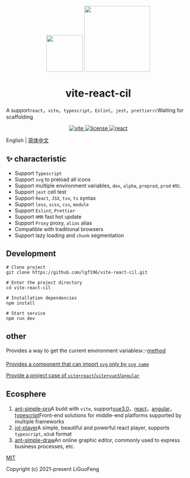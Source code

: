 <p align="center">
  <img src="https://cdn.gudsen.com/2021/09/30/af90bac80a9447f18156e251ecbc1dff.png" width='100'>
      <img src="https://ss3.bdstatic.com/70cFv8Sh_Q1YnxGkpoWK1HF6hhy/it/u=2562962807,8352544&fm=26&gp=0.jpg" width='180'>
</p>



<h1 align="center">vite-react-cil</h1>

A support`react`，`vite`，`typescript`，`Eslint`，`jest`，`prettierrc`Waiting for scaffolding

<p align="center">
    <a href="https://cn.vitejs.dev/">
    <img src="https://img.shields.io/badge/vite-2.0.3-brightgreen.svg" alt="vite">
  </a>
     <a href="https://github.com/microsoft/TypeScript">
    <img src="https://img.shields.io/badge/typescript-4.4.2-brightgreen.svg" alt="license">
  </a>
  <a href="https://github.com/facebook/react">
    <img src="https://img.shields.io/badge/react-17.0.1-brightgreen.svg" alt="react">
  </a>
</p>

English | [简体中文](./zh.md)

## ✨ characteristic

- Support `Typescript`
- Support `svg` to preload all icons
- Support multiple environment variables, `dev`, `alpha`, `preprod`, `prod` etc.
- Support `jest` cell test
- Support `React`, `JSX`, `tsx`, `ts` syntax
- Support `less`, `scss`, `css`, `module`
- Support `Eslint`, `Prettier`
- Support `HMR` fast hot update
- Support `Proxy` proxy, `alias` alias
- Compatible with traditional browsers
- Support lazy loading and `chunk` segmentation

## Development

```
# Clone project
git clone https://github.com/lgf196/vite-react-cil.git

# Enter the project directory
cd vite-react-cil

# Installation dependencies
npm install

# Start service
npm run dev

```

## other

Provides a way to get the current environment variables:point_right:[method](https://github.com/lgf196/vite-react-cil/blob/master/src/utils/index.ts)

[Provides a component that can import `svg` only by `svg name`](https://github.com/lgf196/vite-react-cil/tree/master/src/components/svgIcon)

[Provide a project case of `vite+react`/`vite+vue3`/`angular`](https://github.com/lgf196/ant-simple-pro)



## Ecosphere

1. [ant-simple-pro](https://github.com/lgf196/ant-simple-pro)A build with `vite`, support[vue3.0](https://github.com/vuejs/vue)，[react](https://github.com/facebook/react)，[angular](https://github.com/angular/angular)，[typescript](https://github.com/microsoft/TypeScript)Front-end solutions for middle-end platforms supported by multiple frameworks
2. [jol-player](https://github.com/lgf196/JoL-player)A simple, beautiful and powerful react player, supports `typescript`, `m3u8` format
3. [ant-simple-draw](https://github.com/lgf196/ant-simple-draw)An online graphic editor, commonly used to express business processes, etc.

[MIT](https://github.com/lgf196/vite-react-cil/master/LICENSE)

Copyright (c) 2021-present LiGuoFeng

